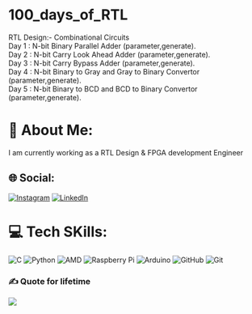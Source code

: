 # 100_days_of_RTL

RTL Design:- Combinational Circuits
<br>
Day 1 : N-bit Binary Parallel Adder (parameter,generate).
<br>
Day 2 : N-bit Carry Look Ahead Adder (parameter,generate).
<br>
Day 3 : N-bit Carry Bypass Adder (parameter,generate).
<br>
Day 4 : N-bit Binary to Gray and Gray to Binary Convertor (parameter,generate).
<br>
Day 5 : N-bit Binary to BCD and BCD to Binary Convertor (parameter,generate).
<br>
















# 💫 About Me:
I am currently working as a RTL Design & FPGA development Engineer


## 🌐 Social:
[![Instagram](https://img.shields.io/badge/Instagram-%23E4405F.svg?logo=Instagram&logoColor=white)](https://instagram.com/peterkoppula) [![LinkedIn](https://img.shields.io/badge/LinkedIn-%230077B5.svg?logo=linkedin&logoColor=white)](https://linkedin.com/in/koppulapeter) 


# 💻 Tech SKills:
![C](https://img.shields.io/badge/c-%2300599C.svg?style=for-the-badge&logo=c&logoColor=white) ![Python](https://img.shields.io/badge/python-3670A0?style=for-the-badge&logo=python&logoColor=ffdd54) ![AMD](https://img.shields.io/badge/AMD-%23000000.svg?style=for-the-badge&logo=amd&logoColor=white) ![Raspberry Pi](https://img.shields.io/badge/-Raspberry_Pi-C51A4A?style=for-the-badge&logo=Raspberry-Pi) ![Arduino](https://img.shields.io/badge/-Arduino-00979D?style=for-the-badge&logo=Arduino&logoColor=white) ![GitHub](https://img.shields.io/badge/github-%23121011.svg?style=for-the-badge&logo=github&logoColor=white) ![Git](https://img.shields.io/badge/git-%23F05033.svg?style=for-the-badge&logo=git&logoColor=white)

### ✍️ Quote for lifetime
![](https://quotes-github-readme.vercel.app/api?type=horizontal&theme=light)


